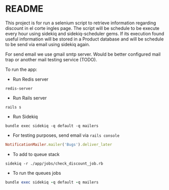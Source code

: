 # README

This project is for run a selenium script to retrieve information regarding discount in 
el corte ingles page. The script will be schedule to be execute every hour using sidekiq 
and sidekiq-scheduler gems. If its execution found useful information will be stored in a 
Product database and will be schedule to be send via email using sidekiq again. 

For send email we use gmail smtp server. Would be better configured mail trap or another
mail testing service (TODO).

To run the app:

* Run Redis server
```
redis-server
```

* Run Rails server
```
rails s
```

* Run Sidekiq
```
bundle exec sidekiq -q default -q mailers
```

* For testing purposes, send email via `rails console` 
```ruby
NotificationMailer.mailer('Bugs').deliver_later
```

* To add to queue stack
```
sidekiq -r ./app/jobs/check_discount_job.rb
```

* To run the queues jobs 
```ruby
bundle exec sidekiq -q default -q mailers
```

